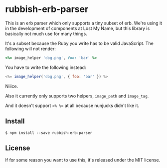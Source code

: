# rubbish-erb-parser

This is an erb parser which only supports a tiny subset of erb. We're using it
in the development of components at Lost My Name, but this library is basically
not much use for many things.

It's a subset because the Ruby you write has to be valid JavaScript. The
following will not render:

```ruby
<%= image_helper 'dog.png', foo: 'bar' %>
```

You have to write the following instead:

```js
<%= image_helper('dog.png', { foo: 'bar' }) %>
```

Niiice.

Also it currently only supports two helpers, `image_path` and `image_tag`.

And it doesn't support `<% %>` at all because nunjucks didn't like it.

## Install

```
$ npm install --save rubbish-erb-parser
```

## License

If for some reason you want to use this, it's released under the MIT license.